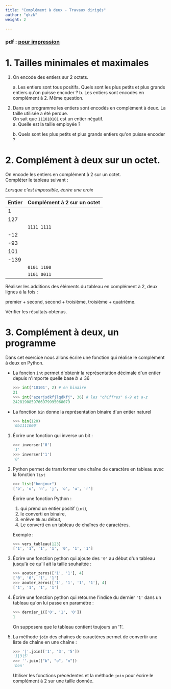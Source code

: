 ```yaml
---
title: "Complément à deux - Travaux dirigés"
author: "qkzk"
weight: 2

---
```


### pdf : [pour impression](/uploads/docsnsi/donnees_qkzk_img/complement_a_2_TD.pdf)

# 1. Tailles minimales et maximales

1. On encode des entiers sur 2 octets.

    a. Les entiers sont tous positifs. Quels sont les plus petits et plus
        grands entiers qu'on puisse encoder ?
    b. Les entiers sont encodés en complément à 2. Même question.

2. Dans un programme les entiers sont encodés en complément à deux.
    La taille utilisée a été perdue.\
    On sait que `111010101` est un entier négatif.\
    a. Quelle est la taille employée ?

    b. Quels sont les plus petits et plus grands entiers qu'on puisse encoder ?

# 2. Complément à deux sur un octet.

On encode les entiers en complément à 2 sur un octet.\
Compléter le tableau suivant :

_Lorsque c'est impossible, écrire une croix_

| Entier | Complément à 2 sur un octet |
|--------|-----------------------------|
| 1      |                             |
| 127    |                             |
|        | `1111 1111`                 |
| -12    |                             |
| -93    |                             |
| 101    |                             |
| -139   |                             |
|        | `0101 1100`                 |
|        | `1101 0011`                 |

Réaliser les additions des éléments du tableau en complément à 2, deux lignes
à la fois :

premier + second, second + troisième, troisième + quatrième.

Vérifier les résultats obtenus.

# 3. Complément à deux, un programme

Dans cet exercice nous allons écrire une fonction qui réalise le complément
à deux en Python.

* La foncion `int` permet d'obtenir la représentation décimale d'un entier
   depuis n'importe quelle base $b \leq 36$

    ```python
    >>> int('10101', 2) # en binaire
    21
    >>> int("azerjsdkfjlqdkfj", 36) # les "chiffres" 0-9 et a-z
    2428190859766979995068079
    ```

* La fonction `bin` donne la représentation binaire d'un entier naturel

    ```python
    >>> bin(120)
    '0b1111000'
    ```


1. Écrire une fonction qui inverse un bit :

    ```python
    >>> inverser('0')
    '1'
    >>> inverser('1')
    '0'
    ```

2. Python permet de transformer une chaîne de caractère en tableau avec la
    fonction `list`

    ```python
    >>> list("bonjour")
    ['b', 'o', 'n', 'j', 'o', 'u', 'r']
    ```

    Écrire une fonction Python :

    1. qui prend un entier positif (`int`),
    2. le converti en binaire,
    3. enlève `0b` au début,
    4. Le converti en un tableau de chaînes de caractères.

    Exemple :

    ```python
    >>> vers_tableau(123)
    ['1', '1', '1', '1', '0', '1', '1']
    ```

4. Écrire une fonction python qui ajoute des `'0'` au début d'un tableau
    jusqu'à ce qu'il ait la taille souhaitée :

    ```python
    >>> aouter_zeros(['1', '1'], 4)
    ['0', '0', '1', '1']
    >>> aouter_zeros(['1', '1', '1', '1'], 4)
    ['1', '1', '1', '1']
    ```

5. Écrire une fonction python qui retourne l'indice du dernier `'1'`
    dans un tableau qu'on lui passe en paramètre :

    ```python
    >>> dernier_1(['0', '1', '0'])
    1
    ```

    On supposera que le tableau contient toujours un '1'.

3. La méthode `join` des chaînes de caractères permet de convertir une liste
    de chaîne en une chaîne :

    ```python
    >>> '|'.join(['1', '3', '5'])
    '1|3|5'
    >>> ''.join(["b", "o", "n"])
    'bon'
    ```

    Utiliser les fonctions précédentes et la méthode `join` pour
    écrire le complément à 2 sur une taille donnée.
